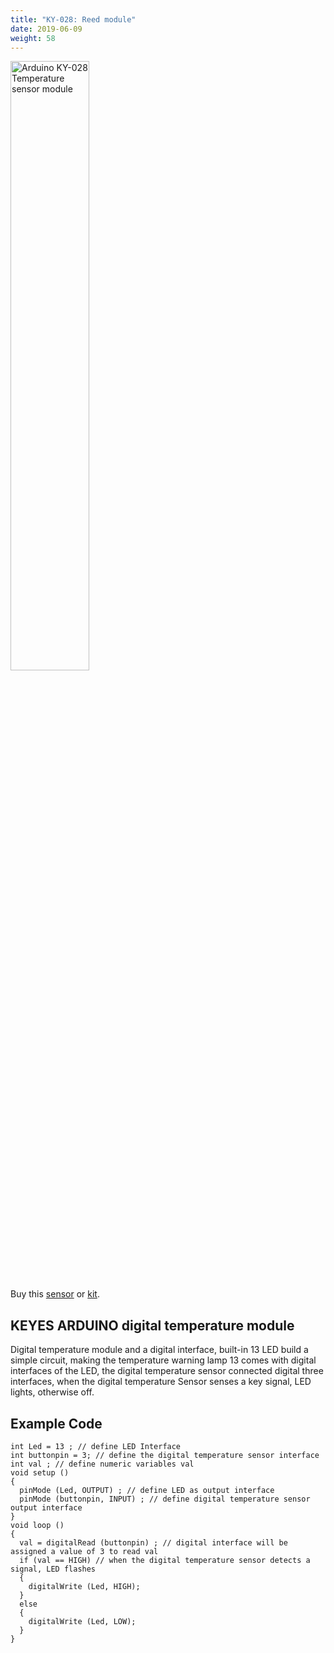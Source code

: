 ```yaml
---
title: "KY-028: Reed module"
date: 2019-06-09
weight: 58
---
```


<img style="width:50%" src="/images/Arduino_KY-028_Temperature_sensor_module.jpg" alt="Arduino KY-028 Temperature sensor module"/>

Buy this [sensor](http://www.dx.com/p/arduino-diy-lm35d-analog-temperature-humidity-sensor-module-black-140022?Utm_rid=92935131&Utm_source=affiliate) or [kit](http://www.dx.com/p/arduno-37-in-1-sensor-module-kit-black-142834?Utm_rid=92935131&Utm_source=affiliate).


KEYES  ARDUINO digital temperature module
----
Digital temperature module and a digital interface, built-in 13 LED build a simple circuit, making the temperature warning lamp 13 comes with digital interfaces of the LED, the digital temperature sensor connected digital three interfaces, when the digital  temperature Sensor senses a key signal, LED lights, otherwise off.


Example Code
----
	int Led = 13 ; // define LED Interface
	int buttonpin = 3; // define the digital temperature sensor interface
	int val ; // define numeric variables val
	void setup ()
	{
	  pinMode (Led, OUTPUT) ; // define LED as output interface
	  pinMode (buttonpin, INPUT) ; // define digital temperature sensor output interface
	}
	void loop ()
	{
	  val = digitalRead (buttonpin) ; // digital interface will be assigned a value of 3 to read val
	  if (val == HIGH) // when the digital temperature sensor detects a signal, LED flashes
	  {
	    digitalWrite (Led, HIGH);
	  }
	  else
	  {
	    digitalWrite (Led, LOW);
	  }
	}

